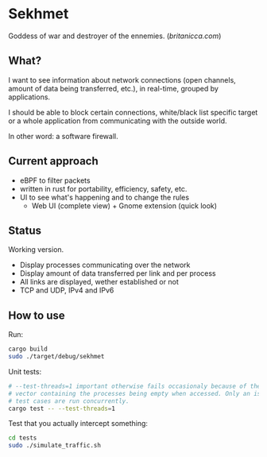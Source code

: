 Sekhmet
=======

Goddess of war and destroyer of the ennemies. (*britanicca.com*)


What?
-----

I want to see information about network connections (open channels, amount of
data being transferred, etc.), in real-time, grouped by applications.

I should be able to block certain connections, white/black list specific target
or a whole application from communicating with the outside world.

In other word: a software firewall.


Current approach
----------------

* eBPF to filter packets
* written in rust for portability, efficiency, safety, etc.
* UI to see what's happening and to change the rules
	* Web UI (complete view) + Gnome extension (quick look)


Status
------

Working version.

* Display processes communicating over the network
* Display amount of data transferred per link and per process
* All links are displayed, wether established or not
* TCP and UDP, IPv4 and IPv6


How to use
----------

Run:

```bash
cargo build
sudo ./target/debug/sekhmet
```

Unit tests:

```bash
# --test-threads=1 important otherwise fails occasionaly because of the global
# vector containing the processes being empty when accessed. Only an issue when
# test cases are run concurrently.
cargo test -- --test-threads=1
```

Test that you actually intercept something:

```bash
cd tests
sudo ./simulate_traffic.sh
```

